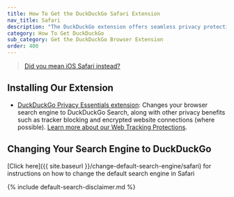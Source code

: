 ```yaml
---
title: How To Get the DuckDuckGo Safari Extension
nav_title: Safari
description: "The DuckDuckGo extension offers seamless privacy protection for your browser: tracker blocking, cookie protection, private search, email protection, and more."
category: How To Get DuckDuckGo
sub_category: Get the DuckDuckGo Browser Extension
order: 400
---
```


> <a class="button" href="{{ site.baseurl }}/mobile/safari-ios">Did you mean iOS Safari instead?</a>

## Installing Our Extension

-   [DuckDuckGo Privacy Essentials extension](https://apps.apple.com/us/app/duckduckgo-privacy-for-safari/id1482920575): Changes your browser search engine to DuckDuckGo Search, along with other privacy benefits such as tracker blocking and encrypted website connections (where possible). <a href="{{ site.baseurl }}/privacy/web-tracking-protections/">Learn more about our Web Tracking Protections</a>.

## Changing Your Search Engine to DuckDuckGo

[Click here]({{ site.baseurl }}/change-default-search-engine/safari) for instructions on how to change the default search engine in Safari

{% include default-search-disclaimer.md %}

